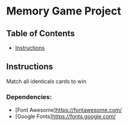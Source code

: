 # Memory Game Project

## Table of Contents

* [Instructions](#instructions)

## Instructions

Match all identicals cards to win

### Dependencies:
* [Font Awesome]https://fontawesome.com/
* [Google Fonts]https://fonts.google.com/


